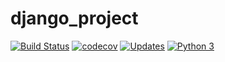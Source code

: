 # django_project
[![Build Status](https://app.travis-ci.com/heitor-oss/django_project.svg?branch=main)](https://app.travis-ci.com/heitor-oss/django_project)
[![codecov](https://codecov.io/gh/heitor-oss/django_project/branch/main/graph/badge.svg?token=FTI49PL3A5)](https://codecov.io/gh/heitor-oss/django_project)
[![Updates](https://pyup.io/repos/github/heitor-oss/django_project/shield.svg)](https://pyup.io/repos/github/heitor-oss/django_project/)
[![Python 3](https://pyup.io/repos/github/heitor-oss/django_project/python-3-shield.svg)](https://pyup.io/repos/github/heitor-oss/django_project/)